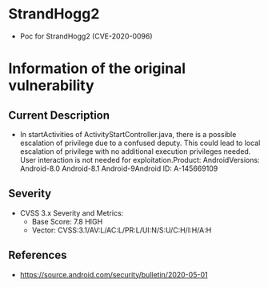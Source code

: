 # StrandHogg2
- Poc for StrandHogg2 (CVE-2020-0096)
# Information of the original vulnerability
## Current Description
- In startActivities of ActivityStartController.java, there is a possible escalation of privilege due to a confused deputy. This could lead to local escalation of privilege with no additional execution privileges needed. User interaction is not needed for exploitation.Product: AndroidVersions: Android-8.0 Android-8.1 Android-9Android ID: A-145669109
## Severity
- CVSS 3.x Severity and Metrics:
    - Base Score: 7.8 HIGH
    - Vector:  CVSS:3.1/AV:L/AC:L/PR:L/UI:N/S:U/C:H/I:H/A:H
## References
- https://source.android.com/security/bulletin/2020-05-01